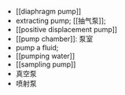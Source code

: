 - [[diaphragm pump]]
- extracting pump; [[抽气泵]]; 
- [[positive displacement pump]]
- [[pump chamber]]: 泵室
- pump a fluid;
- [[pumping water]]
- [[sampling pump]] 
- 真空泵
- 喷射泵
